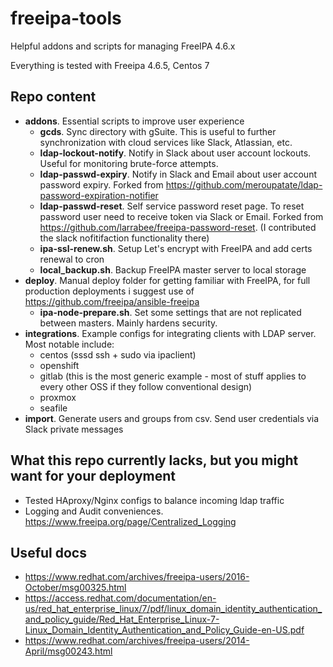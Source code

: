 # freeipa-tools
Helpful addons and scripts for managing FreeIPA 4.6.x

Everything is tested with Freeipa 4.6.5, Centos 7

## Repo content
- **addons**. Essential scripts to improve user experience
  - **gcds**. Sync directory with gSuite. This is useful to further synchronization with cloud services like Slack, Atlassian, etc.
  - **ldap-lockout-notify**. Notify in Slack about user account lockouts. Useful for monitoring brute-force attempts.
  - **ldap-passwd-expiry**. Notify in Slack and Email about user account password expiry. Forked from https://github.com/meroupatate/ldap-password-expiration-notifier
  - **ldap-passwd-reset**. Self service password reset page. To reset password user need to receive token via Slack or Email. Forked from https://github.com/larrabee/freeipa-password-reset. (I contributed the slack nofitifaction functionality there)
  - **ipa-ssl-renew.sh**. Setup Let's encrypt with FreeIPA and add certs renewal to cron
  - **local_backup.sh**. Backup FreeIPA master server to local storage
- **deploy**. Manual deploy folder for getting familiar with FreeIPA, for full production deployments i suggest use of https://github.com/freeipa/ansible-freeipa
  - **ipa-node-prepare.sh**. Set some settings that are not replicated between masters. Mainly hardens security.
- **integrations**. Example configs for integrating clients with LDAP server. Most notable include:
  - centos (sssd ssh + sudo via ipaclient)
  - openshift
  - gitlab (this is the most generic example - most of stuff applies to every other OSS if they follow conventional design)
  - proxmox
  - seafile
- **import**. Generate users and groups from csv. Send user credentials via Slack private messages

## What this repo currently lacks, but you might want for your deployment
- Tested HAproxy/Nginx configs to balance incoming ldap traffic
- Logging and Audit conveniences. https://www.freeipa.org/page/Centralized_Logging

## Useful docs
- https://www.redhat.com/archives/freeipa-users/2016-October/msg00325.html
- https://access.redhat.com/documentation/en-us/red_hat_enterprise_linux/7/pdf/linux_domain_identity_authentication_and_policy_guide/Red_Hat_Enterprise_Linux-7-Linux_Domain_Identity_Authentication_and_Policy_Guide-en-US.pdf
- https://www.redhat.com/archives/freeipa-users/2014-April/msg00243.html

